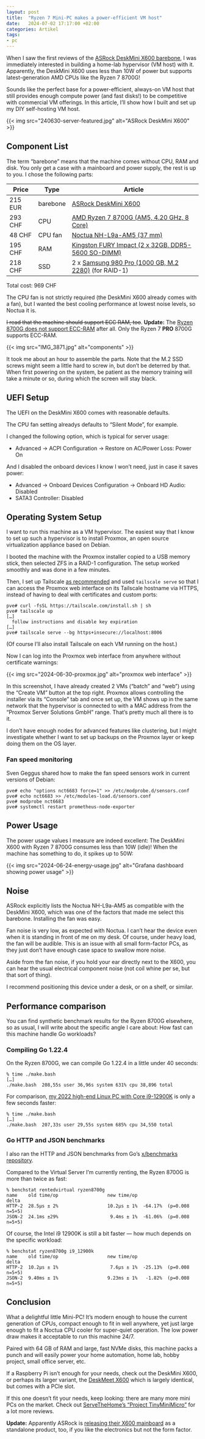 ```yaml
---
layout: post
title:  "Ryzen 7 Mini-PC makes a power-efficient VM host"
date:   2024-07-02 17:17:00 +02:00
categories: Artikel
tags:
- pc
---
```


When I saw the first reviews of the [ASRock DeskMini X600
barebone](https://www.asrock.com/nettop/AMD/DeskMini%20X600%20Series/index.asp),
I was immediately interested in building a home-lab hypervisor (VM host) with
it. Apparently, the DeskMini X600 uses less than 10W of power but supports
latest-generation AMD CPUs like the Ryzen 7 8700G!

Sounds like the perfect base for a power-efficient, always-on VM host that still
provides enough compute power (and fast disks!) to be competitive with
commercial VM offerings. In this article, I’ll show how I built and set up my
DIY self-hosting VM host.

{{< img src="240630-server-featured.jpg" alt="ASRock DeskMini X600" >}}

## Component List

The term “barebone” means that the machine comes without CPU, RAM and disk. You
only get a case with a mainboard and power supply, the rest is up to you. I
chose the following parts:

| Price   | Type     | Article                                                                                                                                                                         |
|---------|----------|---------------------------------------------------------------------------------------------------------------------------------------------------------------------------------|
| 215 EUR | barebone | [ASRock DeskMini X600](https://shop.jzelectronic.de/product_info.php?info=p75250_asrock-deskmini-x600.html)                                                                     |
| 293 CHF | CPU      | [AMD Ryzen 7 8700G (AM5, 4.20 GHz, 8 Core)](https://www.digitec.ch/de/s1/product/amd-ryzen-7-8700g-am5-420-ghz-8-core-prozessor-42390585?supplier=406802)                       |
| 48 CHF  | CPU fan  | [Noctua NH-L9a-AM5 (37 mm)](https://www.digitec.ch/de/s1/product/noctua-nh-l9a-am5-37-mm-cpu-kuehler-24147242?supplier=406802)                                                  |
| 195 CHF | RAM      | [Kingston FURY Impact (2 x 32GB, DDR5-5600 SO-DIMM)](https://www.digitec.ch/de/s1/product/kingston-fury-impact-2-x-32gb-5600-mhz-ddr5-ram-so-dimm-ram-23704483?supplier=406802) |
| 218 CHF | SSD      | 2 x [Samsung 980 Pro (1000 GB, M.2 2280)](https://www.digitec.ch/de/s1/product/samsung-980-pro-1000-gb-m2-2280-ssd-13823466?supplier=406802) (for RAID-1)                       |

Total cost: 969 CHF

The CPU fan is not strictly required (the DeskMini X600 already comes with a
fan), but I wanted the best cooling performance at lowest noise levels, so
Noctua it is.

~~I read that the machine should support ECC RAM, too~~. **Update:** The [Ryzen
8700G does not support
ECC-RAM](https://www.tomshardware.com/pc-components/cpus/amd-confirms-ryzen-8000g-apus-dont-support-ecc-ram-despite-initial-claims)
after all. Only the Ryzen 7 **PRO** 8700G supports ECC-RAM.

{{< img src="IMG_3871.jpg" alt="components" >}}

It took me about an hour to assemble the parts. Note that the M.2 SSD screws
might seem a little hard to screw in, but don’t be deterred by that. When first
powering on the system, be patient as the memory training will take a minute or so,
during which the screen will stay black.

## UEFI Setup

The UEFI on the DeskMini X600 comes with reasonable defaults.

The CPU fan setting alreadys defaults to “Silent Mode”, for example.

I changed the following option, which is typical for server usage:

* Advanced → ACPI Configuration → Restore on AC/Power Loss: Power On

And I disabled the onboard devices I know I won’t need, just in case it saves power:

* Advanced → Onboard Devices Configuration → Onboard HD Audio: Disabled
* SATA3 Controller: Disabled

## Operating System Setup

I want to run this machine as a VM hypervisor. The easiest way that I know to set up such a hypervisor is to install Proxmox, an open
source virtualization appliance based on Debian.

I booted the machine with the Proxmox installer copied to a USB memory stick,
then selected ZFS in a RAID-1 configuration. The setup worked smoothly and was
done in a few minutes.

Then, I set up Tailscale [as recommended](https://tailscale.com/kb/1133/proxmox)
and used `tailscale serve` so that I can access the Proxmox web interface on its
Tailscale hostname via HTTPS, instead of having to deal with certificates and
custom ports:

```
pve# curl -fsSL https://tailscale.com/install.sh | sh
pve# tailscale up
[…]
  follow instructions and disable key expiration
[…]
pve# tailscale serve --bg https+insecure://localhost:8006
```

(Of course I’ll also install Tailscale on each VM running on the host.)

Now I can log into the Proxmox web interface from anywhere without certificate
warnings:

{{< img src="2024-06-30-proxmox.jpg" alt="proxmox web interface" >}}

In this screenshot, I have already created 2 VMs (“batch” and “web”) using the
“Create VM” button at the top right. Proxmox allows controlling the installer
via its “Console” tab and once set up, the VM shows up in the same network that
the hypervisor is connected to with a MAC address from the “Proxmox Server
Solutions GmbH” range. That’s pretty much all there is to it.

I don’t have enough nodes for advanced features like clustering, but I might
investigate whether I want to set up backups on the Proxmox layer or keep doing
them on the OS layer.

### Fan speed monitoring

Sven Geggus shared how to make the fan speed sensors work in current versions of
Debian:

```
pve# echo "options nct6683 force=1" >> /etc/modprobe.d/sensors.conf
pve# echo nct6683 >> /etc/modules-load.d/sensors.conf
pve# modprobe nct6683
pve# systemctl restart prometheus-node-exporter
```

## Power Usage

The power usage values I measure are indeed excellent: The DeskMini X600 with
Ryzen 7 8700G consumes less than 10W (idle)! When the machine has something to
do, it spikes up to 50W:

{{< img src="2024-06-24-energy-usage.jpg" alt="Grafana dashboard showing power usage" >}}

## Noise

ASRock explicitly lists the Noctua NH-L9a-AM5 as compatible with the DeskMini
X600, which was one of the factors that made me select this barebone. Installing
the fan was easy.

Fan noise is very low, as expected with Noctua. I can’t hear the device even
when it is standing in front of me on my desk. Of course, under heavy load, the
fan will be audible. This is an issue with all small form-factor PCs, as they
just don’t have enough case space to swallow more noise.

Aside from the fan noise, if you hold your ear directly next to the X600, you
can hear the usual electrical component noise (not coil whine per se, but that
sort of thing).

I recommend positioning this device under a desk, or on a shelf, or
similar.

## Performance comparison

You can find synthetic benchmark results for the Ryzen 8700G elsewhere, so as
usual, I will write about the specific angle I care about: How fast can this
machine handle Go workloads?

### Compiling Go 1.22.4

On the Ryzen 8700G, we can compile Go 1.22.4 in a little under 40 seconds:

```
% time ./make.bash
[…]
./make.bash  208,55s user 36,96s system 631% cpu 38,896 total
```

For comparison, [my 2022 high-end Linux PC with Core
i9-12900K](/posts/2022-01-15-high-end-linux-pc/) is only a few seconds faster:

```
% time ./make.bash
[…]
./make.bash  207,33s user 29,55s system 685% cpu 34,550 total
```

### Go HTTP and JSON benchmarks

I also ran the HTTP and JSON benchmarks from Go’s [x/benchmarks
repository](https://github.com/golang/benchmarks).

Compared to the Virtual Server I’m currently renting, the Ryzen 8700G is more
than twice as fast:

```
% benchstat rentedvirtual ryzen8700g 
name    old time/op                  new time/op                  delta
HTTP-2  28.5µs ± 2%                  10.2µs ± 1%  -64.17%  (p=0.008 n=5+5)
JSON-2  24.1ms ±29%                   9.4ms ± 1%  -61.06%  (p=0.008 n=5+5)
```

Of course, the Intel i9 12900K is still a bit faster — how much depends on the
specific workload:

```
% benchstat ryzen8700g i9_12900k 
name    old time/op                  new time/op                  delta
HTTP-2  10.2µs ± 1%                   7.6µs ± 1%  -25.13%  (p=0.008 n=5+5)
JSON-2  9.40ms ± 1%                  9.23ms ± 1%   -1.82%  (p=0.008 n=5+5)
```

## Conclusion

What a delightful little Mini-PC! It’s modern enough to house the current
generation of CPUs, compact enough to fit in well anywhere, yet just large
enough to fit a Noctua CPU cooler for super-quiet operation. The low power draw
makes it acceptable to run this machine 24/7.

Paired with 64 GB of RAM and large, fast NVMe disks, this machine packs a punch
and will easily power your home automation, home lab, hobby project, small office server, etc.

If a Raspberry Pi isn’t enough for your needs, check out the DeskMini X600, or
perhaps its larger variant, the [DeskMeet
X600](https://www.asrock.com/nettop/AMD/DeskMeet%20X600%20Series/index.asp)
which is largely identical, but comes with a PCIe slot.

If this one doesn’t fit your needs, keep looking: there are many more mini PCs
on the market. Check out [ServeTheHome’s “Project
TinyMiniMicro”](https://www.servethehome.com/introducing-project-tinyminimicro-home-lab-revolution/)
for a lot more reviews.

**Update:** Apparently ASRock is [releasing their X600
mainboard](https://www.golem.de/news/asrock-x600tm-itx-sehr-flaches-am5-mainboard-mit-externer-stromversorgung-2407-187469.html)
as a standalone product, too, if you like the electronics but not the form
factor.
